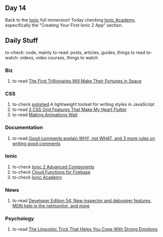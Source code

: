 ## Day 14

  Back to the [Ionic](http://ionicframework.com/) full immersion! Today checking [Ionic Academy](https://ionicacademy.com), especifically the "Creating Your First Ionic 2 App" section.

## Daily Stuff

  to-check: code, mainly
  to-read: posts, articles, guides, things to read
  to-watch: videos, video courses, things to watch

### Biz

  1. to-read [The First Trillionaires Will Make Their Fortunes in Space](http://bigthink.com/think-tank/the-first-trillionaires-will-make-their-fortunes-in-space)

### CSS

  1. to-check [polished](https://github.com/styled-components/polished) A lightweight toolset for writing styles in JavaScript
  1. to-read [3 CSS Grid Features That Make My Heart Flutter](https://una.im/css-grid/)
  1. to-read [Making Animations Wait](https://css-tricks.com/making-animations-wait/)

### Documentation

  1. to-read [Good comments explain WHY, not WHAT, and 3 more rules on writing good comments](https://dev.to/andreasklinger/comments-explain-why-not-what-and-2-more-rules-on-writing-good-comments)

### Ionic

  1. to-check [Ionic 2 Advanced Components](https://github.com/yannbf/ionic2-components)
  1. to-check [Cloud Functions for Firebase](https://firebase.google.com/docs/functions/)
  1. to-check [Ionic Academy](https://ionicacademy.com)

### News

  1. to-read [Developer Edition 54: New inspector and debugger features, MDN help in the netmonitor, and more](https://hacks.mozilla.org/2017/03/developer-edition-54-new-inspector-and-debugger-features/)

### Psychology

  1. to-read [The Linguistic Trick That Helps You Cope With Strong Emotions](http://www.spring.org.uk/2017/03/linguistic-trick-emotions.php)